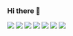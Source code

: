 ### Hi there 👋
<img src="https://img.shields.io/badge/Java-007396.svg?&style=flat&logo=Java&logoColor=white"/> <img src="https://img.shields.io/badge/springboot-6DB33F?style=flat&logo=springboot&logoColor=white"/> <img src="https://img.shields.io/badge/mariadb-003545?style=flat&logo=mariadb&logoColor=white"/> <img src="https://img.shields.io/badge/python-3776AB?style=flat&logo=python&logoColor=white"/> <img src="https://img.shields.io/badge/docker-2496ED?style=flat&logo=docker&logoColor=white"/> <img src="https://img.shields.io/badge/amazonaws-232F3E?style=flat&logo=amazonaws&logoColor=white"/> <img src="https://img.shields.io/badge/EC2-FF9900?style=flat&logo=amazonec2&logoColor=white"/> 

<!--
**namest504/namest504** is a ✨ _special_ ✨ repository because its `README.md` (this file) appears on your GitHub profile.

Here are some ideas to get you started:

- 🔭 I’m currently working on ...
- 🌱 I’m currently learning ...
- 👯 I’m looking to collaborate on ...
- 🤔 I’m looking for help with ...
- 💬 Ask me about ...
- 📫 How to reach me: ...
- 😄 Pronouns: ...
- ⚡ Fun fact: ...
-->
